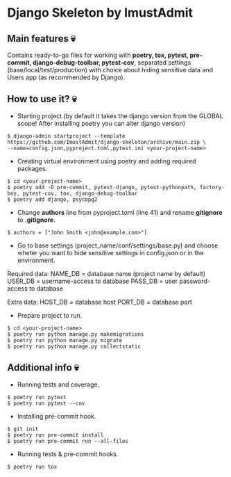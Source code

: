 # Django Skeleton by ImustAdmit

## Main features :skull:

Contains ready-to-go files for working with **poetry, tox, pytest, pre-commit, django-debug-toolbar, pytest-cov**, separated settings (base/local/test/production) with choice about hiding sensitive data and Users app (as recommended by Django).

## How to use it? :skull:

- Starting project (by default it takes the django version from the GLOBAL scope! After installing poetry you can alter django version)

```
$ django-admin startproject --template https://github.com/ImustAdmit/django-skeleton/archive/main.zip \
--name=config.json,pyproject.toml,pytest.ini <your-project-name>
```

- Creating virtual environment using poetry and adding required packages.

```
$ cd <your-project-name>
$ poetry add -D pre-commit, pytest-django, pytest-pythonpath, factory-boy, pytest-cov, tox, django-debug-toolbar
$ poetry add django, psycopg2
```

- Change **authors** line from pyproject.toml (line 41) and rename **gitignore** to **.gitignore**.

```
$ authors = ["John Smith <john@example.com>"]
```

- Go to base settings (project_name/conf/settings/base.py) and choose wheter you want to hide sensitive settings in config.json or in the environment.

Required data: 
NAME_DB = database name (project name by default)
USER_DB = username-access to database
PASS_DB = user password-access to database

Extra data:
HOST_DB = database host
PORT_DB = database port

- Prepare project to run.

```
$ cd <your-project-name>
$ poetry run python manage.py makemigrations
$ poetry run python manage.py migrate
$ poetry run python manage.py collectstatic
```

## Additional info :skull:

- Running tests and coverage.

```
$ poetry run pytest
$ poetry run pytest --cov
```

- Installing pre-commit hook.

```
$ git init
$ poetry run pre-commit install
$ poetry run pre-commit run --all-files
```

- Running tests & pre-commit hooks.

```
$ poetry run tox
```
